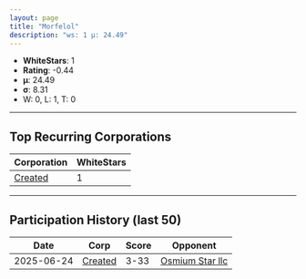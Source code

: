 ```yaml
---
layout: page
title: "Morfelol"
description: "ws: 1 μ: 24.49"
---
```

- **WhiteStars**: 1
- **Rating**: -0.44
- **μ**: 24.49  
- **σ**: 8.31
- W: 0, L: 1, T: 0

---

## Top Recurring Corporations

| Corporation | WhiteStars |
| --- | --- |
| [Created](https://ws.tsl.rocks/corp/04182a4606d981d1c410b0c058248e428765c672442d912ec47218ace9004e74/) | 1 |

---

## Participation History (last 50)

| Date | Corp | Score | Opponent |
| --- | --- | --- | --- |
| 2025-06-24 | [Created](https://ws.tsl.rocks/corp/04182a4606d981d1c410b0c058248e428765c672442d912ec47218ace9004e74/) | 3-33 | [Osmium Star llc](https://ws.tsl.rocks/corp/edd3ac94ea8ee1cf441e904ff29c48c21fa5db83af6eb5a6e83ae236b3872b22/) |